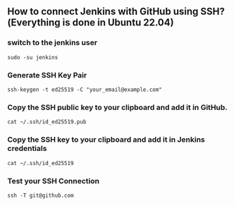 ## How to connect Jenkins with GitHub using SSH?(Everything is done in Ubuntu 22.04)
### switch to the jenkins user
    sudo -su jenkins
### Generate SSH Key Pair
    ssh-keygen -t ed25519 -C "your_email@example.com"
### Copy the SSH public key to your clipboard and add it in GitHub.
    cat ~/.ssh/id_ed25519.pub
### Copy the SSH key to your clipboard and add it in Jenkins credentials
    cat ~/.ssh/id_ed25519
### Test your SSH Connection
    ssh -T git@github.com